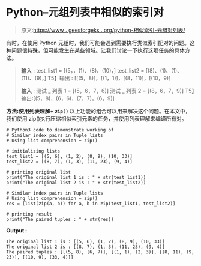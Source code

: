 # Python–元组列表中相似的索引对

> 原文:[https://www . geesforgeks . org/python-相似索引-元组对列表/](https://www.geeksforgeeks.org/python-similar-index-pairs-in-tuple-lists/)

有时，在使用 Python 元组时，我们可能会遇到需要执行类似索引配对的问题。这种问题很特殊，但可能发生在某些领域。让我们讨论一下执行这项任务的具体方法。

> **输入** :
> test_list1 = [(5，，(1)、(8)、(10)，]
> test_list2 = [(8)、(1)、(1)、(11)、(9)，]
> T5】输出 : [[(5，8)]，[(1，1)]，[(8，11)]，[(10，9)]
> 
> **输入** :
> 测试 _ 列表 1 = [(5，6，7，6)]
> 测试 _ 列表 2 = [(8，6，7，9)]
> T5】输出:[(5，8)，(6，6)，(7，7)，(6，9)]

**方法:使用列表理解+ `zip()`**
以上功能的组合可以用来解决这个问题。在本文中，我们使用 zip()执行压缩相似索引元素的任务，并使用列表理解来编译所有对。

```
# Python3 code to demonstrate working of 
# Similar index pairs in Tuple lists
# Using list comprehension + zip()

# initializing lists
test_list1 = [(5, 6), (1, 2), (8, 9), (10, 33)]
test_list2 = [(8, 7), (1, 3), (11, 23), (9, 4)]

# printing original list
print("The original list 1 is : " + str(test_list1))
print("The original list 2 is : " + str(test_list2))

# Similar index pairs in Tuple lists
# Using list comprehension + zip()
res = [list(zip(a, b)) for a, b in zip(test_list1, test_list2)]

# printing result 
print("The paired tuples : " + str(res)) 
```

**Output :**

```
The original list 1 is : [(5, 6), (1, 2), (8, 9), (10, 33)]
The original list 2 is : [(8, 7), (1, 3), (11, 23), (9, 4)]
The paired tuples : [[(5, 8), (6, 7)], [(1, 1), (2, 3)], [(8, 11), (9, 23)], [(10, 9), (33, 4)]]

```